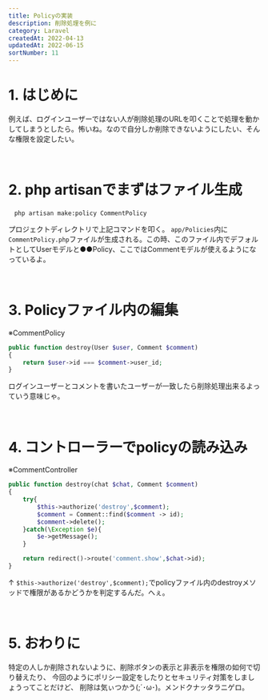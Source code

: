 ```yaml
---
title: Policyの実装
description: 削除処理を例に
category: Laravel
createdAt: 2022-04-13
updatedAt: 2022-06-15
sortNumber: 11
---
```

# 1. はじめに
例えば、ログインユーザーではない人が削除処理のURLを叩くことで処理を動かしてしまうとしたら。怖いね。なので自分しか削除できないようにしたい、そんな権限を設定したい。

<br>

# 2.  php artisanでまずはファイル生成

```
　php artisan make:policy CommentPolicy
```

プロジェクトディレクトリで上記コマンドを叩く。
`app/Policies`内に`CommentPolicy.php`ファイルが生成される。この時、このファイル内でデフォルトとしてUserモデルと●●Policy、ここではCommentモデルが使えるようになっているよ。

<br>

# 3. Policyファイル内の編集
※CommentPolicy
```php
public function destroy(User $user, Comment $comment)
{
    return $user->id === $comment->user_id;
}
```
ログインユーザーとコメントを書いたユーザーが一致したら削除処理出来るよっていう意味じゃ。

<br>

# 4. コントローラーでpolicyの読み込み
※CommentController
```php
public function destroy(chat $chat, Comment $comment)
{
    try{
        $this->authorize('destroy',$comment);
        $comment = Comment::find($comment -> id);
        $comment->delete();
    }catch(\Exception $e){
        $e->getMessage();
    }

    return redirect()->route('comment.show',$chat->id);
}
```
↑
`$this->authorize('destroy',$comment);`でpolicyファイル内のdestroyメソッドで権限があるかどうかを判定するんだ。へぇ。

<br>

# 5. おわりに
特定の人しか削除されないように、削除ボタンの表示と非表示を権限の如何で切り替えたり、
今回のようにポリシー設定をしたりとセキュリティ対策をしましょうってことだけど、
削除は気ぃつかう(;´･ω･)。メンドクナッタラニゲロ。


<br>
